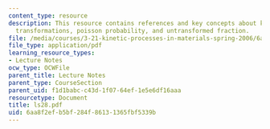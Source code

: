 ```yaml
---
content_type: resource
description: This resource contains references and key concepts about kinetics of
  transformations, poisson probability, and untransformed fraction.
file: /media/courses/3-21-kinetic-processes-in-materials-spring-2006/6aa8f2efb5bf284f86131365fbf5339b_ls28.pdf
file_type: application/pdf
learning_resource_types:
- Lecture Notes
ocw_type: OCWFile
parent_title: Lecture Notes
parent_type: CourseSection
parent_uid: f1d1babc-c43d-1f07-64ef-1e5e6df16aaa
resourcetype: Document
title: ls28.pdf
uid: 6aa8f2ef-b5bf-284f-8613-1365fbf5339b
---
```

